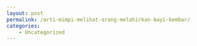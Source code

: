 ```yaml
---
layout: post
permalink: /arti-mimpi-melihat-orang-melahirkan-bayi-kembar/
categories:
    - Uncategorized
---
```


